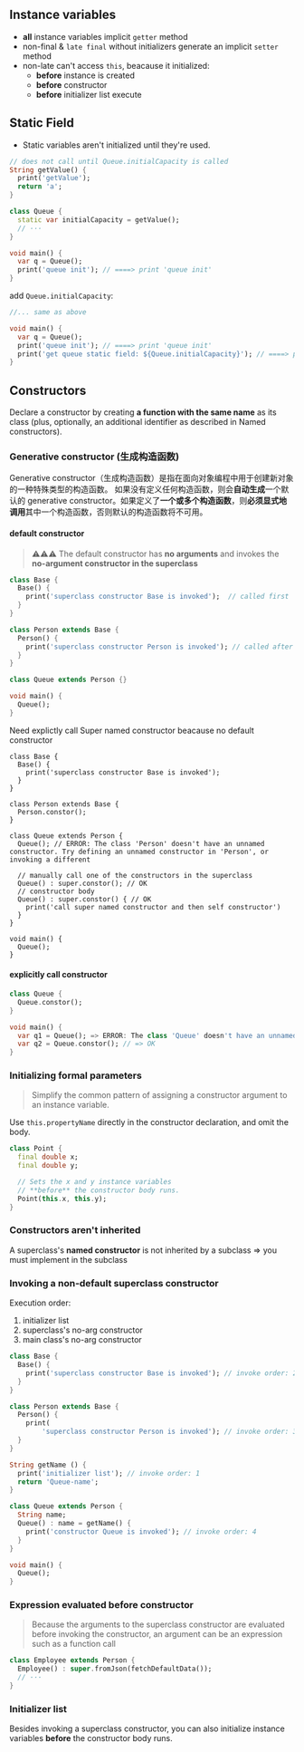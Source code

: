 ## Instance variables
- **all** instance variables implicit `getter` method
- non-final & `late final` without initializers generate an implicit `setter` method
- non-late can't access `this`, beacause it initialized:
  - **before** instance is created
  - **before** constructor
  - **before** initializer list execute

## Static Field
- Static variables aren't initialized until they're used.
```dart
// does not call until Queue.initialCapacity is called
String getValue() {
  print('getValue');
  return 'a';
}

class Queue {
  static var initialCapacity = getValue();
  // ···
}

void main() {
  var q = Queue();
  print('queue init'); // ====> print 'queue init'
}
```
add `Queue.initialCapacity`:
```dart
//... same as above

void main() {
  var q = Queue();
  print('queue init'); // ====> print 'queue init'
  print('get queue static field: ${Queue.initialCapacity}'); // ====> print 'getValue' && 'get queue static field: a'
}
```

## Constructors
Declare a constructor by creating **a function with the same name** as its class (plus, optionally, an additional identifier as described in Named constructors).

### Generative constructor (生成构造函数)
Generative constructor（生成构造函数）是指在面向对象编程中用于创建新对象的一种特殊类型的构造函数。
如果没有定义任何构造函数，则会**自动生成**一个默认的 generative constructor。如果定义了**一个或多个构造函数**，则**必须显式地调用**其中一个构造函数，否则默认的构造函数将不可用。

#### default constructor
> ⚠⚠⚠ The default constructor has **no arguments** and invokes the **no-argument constructor in the superclass**
```dart
class Base {
  Base() {
    print('superclass constructor Base is invoked');  // called first
  }
}

class Person extends Base {
  Person() {
    print('superclass constructor Person is invoked'); // called after Base constructor
  }
}

class Queue extends Person {}

void main() {
  Queue();
}

```

Need explictly call Super named constructor beacause no default constructor
```
class Base {
  Base() {
    print('superclass constructor Base is invoked');
  }
}

class Person extends Base {
  Person.constor();
}

class Queue extends Person {
  Queue(); // ERROR: The class 'Person' doesn't have an unnamed constructor. Try defining an unnamed constructor in 'Person', or invoking a different 

  // manually call one of the constructors in the superclass
  Queue() : super.constor(); // OK
  // constructor body
  Queue() : super.constor() { // OK
    print('call super named constructor and then self constructor')
  }
}

void main() {
  Queue();
}
```

#### explicitly call constructor
```dart
class Queue {
  Queue.constor();
}

void main() {
  var q1 = Queue(); => ERROR: The class 'Queue' doesn't have an unnamed constructor. Try using one of the named constructors defined in 'Queue'.
  var q2 = Queue.constor(); // => OK
}

```

### Initializing formal parameters
> Simplify the common pattern of assigning a constructor argument to an instance variable.

Use `this.propertyName` directly in the constructor declaration, and omit the body.
```dart
class Point {
  final double x;
  final double y;

  // Sets the x and y instance variables
  // **before** the constructor body runs.
  Point(this.x, this.y);
}
```

### Constructors aren't inherited
A superclass's **named constructor** is not inherited by a subclass  =>  you must implement in the subclass

### Invoking a non-default superclass constructor
Execution order:
1. initializer list
2. superclass's no-arg constructor
3. main class's no-arg constructor

```dart
class Base {
  Base() {
    print('superclass constructor Base is invoked'); // invoke order: 2
  }
}

class Person extends Base {
  Person() {
    print(
        'superclass constructor Person is invoked'); // invoke order: 3
  }
}

String getName () {
  print('initializer list'); // invoke order: 1
  return 'Queue-name';
}

class Queue extends Person {
  String name;
  Queue() : name = getName() {
    print('constructor Queue is invoked'); // invoke order: 4
  }
}

void main() {
  Queue();
}
```


### Expression evaluated before constructor
> Because the arguments to the superclass constructor are evaluated before invoking the constructor, an argument can be an expression such as a function call

```dart
class Employee extends Person {
  Employee() : super.fromJson(fetchDefaultData());
  // ···
}
```


### Initializer list

Besides invoking a superclass constructor, you can also initialize instance variables **before** the constructor body runs.

